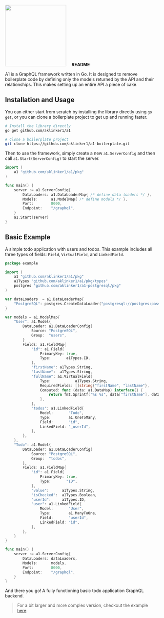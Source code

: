 <img width="200" src="https://user-images.githubusercontent.com/10101283/66178622-8f14d480-e62b-11e9-8db7-d18cc7885fb3.png"> &emsp;__README__

A1 is a GraphQL framework written in Go. It is designed to remove boilerplate code by defining only the models returned by the API and their relationships. This makes setting up an entire API a piece of cake.

## Installation and Usage

You can either start from scratch by installing the library directly using `go get`, or you can clone a boilerplate project to get up and running faster.

```bash
# Install the library directly
go get github.com/aklinker1/a1

# Clone a boilerplate project
git clone https://github.com/aklinker1/a1-boilerplate.git
```

Then to use the framework, simply create a new `a1.ServerConfig` and then call `a1.Start(ServerConfig)` to start the server.

```go
import (
    a1 "github.com/aklinker1/a1/pkg"
)

func main() {
    server := a1.ServerConfig{
        DataLoaders: a1.DataLoaderMap{ /* define data loaders */ },
        Models:      a1.ModelMap{ /* define models */ },
        Port:        8000,
        Endpoint:    "/graphql",
    }
    a1.Start(server)
}
```

## Basic Example

A simple todo application with users and todos. This example includes all three types of fields: `Field`, `VirtualField`, and `LinkedField`.

```go
package example

import (
    a1 "github.com/aklinker1/a1/pkg"
    a1Types "github.com/aklinker1/a1/pkg/types"
    postgres "github.com/aklinker1/a1-postgresql/pkg"
)

var dataLoaders  = a1.DataLoaderMap{
    "PostgreSQL": postgres.CreateDataLoader("postgresql://postgres:password@localhost:5432/todos_db")
}

var models = a1.ModelMap{
    "User": a1.Model{
        DataLoader: a1.DataLoaderConfig{
            Source: "PostgreSQL",
            Group:  "users",
        }
        Fields: a1.FieldMap{
            "id": a1.Field{
                PrimaryKey: true,
                Type:       a1Types.ID,
            },
            "firstName": a1Types.String,
            "lastName":  a1Types.String,
            "fullName": a1.VirtualField{
                Type:           a1Types.String,
                RequiredFields: []string{"firstName", "lastName"},
                Computed: func (data: a1.DataMap) interface{} {
                    return fmt.Sprintf("%s %s", data["firstName"], data["lastName"])
                },
            },
            "todos": a1.LinkedField{
                Model:       "Todo",
                Type:        a1.OneToMany,
                Field:       "id",
                LinkedField: "_userId",
            },
        },
    },
    "Todo": a1.Model{
        DataLoader: a1.DataLoaderConfig{
            Source: "PostgreSQL",
            Group:  "todos",
        },
        Fields: a1.FieldMap{
            "id": a1.Field{
                PrimaryKey: true,
                Type:       "ID",
            },
            "value":      a1Types.String,
            "isChecked":  a1Types.Boolean,
            "userId":     a1Types.ID,
            "user": a1.LinkedField{
                Model:       "User",
                Type:        a1.ManyToOne,
                Field:       "userId",
                LinkedField: "id",
            },
        },
    }
}

func main() {
    server := a1.ServerConfig{
        DataLoaders: dataLoaders,
        Models:      models,
        Port:        8000,
        Endpoint:    "/graphql",
    }
}
```

And there you go! A fully functioning basic todo application GraphQL backend.

> For a bit larger and more complex version, checkout the example [here](https://github.com/aklinker1/a1/tree/master/examples/TodoServer).
